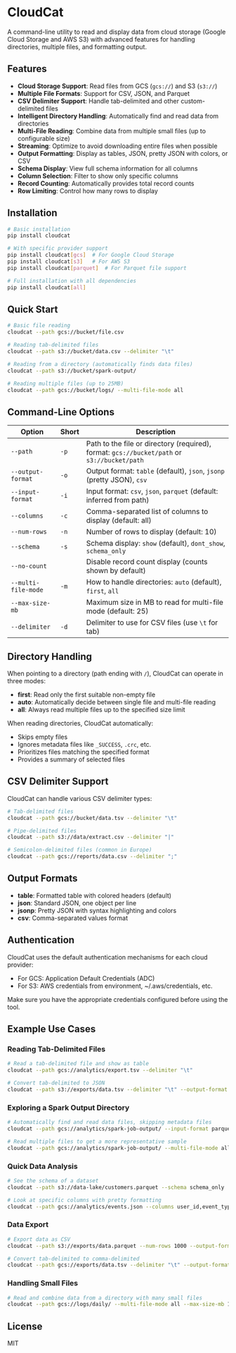 # CloudCat

A command-line utility to read and display data from cloud storage (Google Cloud Storage and AWS S3) with advanced features for handling directories, multiple files, and formatting output.

## Features

- **Cloud Storage Support**: Read files from GCS (`gcs://`) and S3 (`s3://`)
- **Multiple File Formats**: Support for CSV, JSON, and Parquet
- **CSV Delimiter Support**: Handle tab-delimited and other custom-delimited files
- **Intelligent Directory Handling**: Automatically find and read data from directories
- **Multi-File Reading**: Combine data from multiple small files (up to configurable size)
- **Streaming**: Optimize to avoid downloading entire files when possible
- **Output Formatting**: Display as tables, JSON, pretty JSON with colors, or CSV
- **Schema Display**: View full schema information for all columns
- **Column Selection**: Filter to show only specific columns
- **Record Counting**: Automatically provides total record counts
- **Row Limiting**: Control how many rows to display

## Installation

```bash
# Basic installation
pip install cloudcat

# With specific provider support
pip install cloudcat[gcs]  # For Google Cloud Storage
pip install cloudcat[s3]   # For AWS S3
pip install cloudcat[parquet]  # For Parquet file support

# Full installation with all dependencies
pip install cloudcat[all]
```

## Quick Start

```bash
# Basic file reading
cloudcat --path gcs://bucket/file.csv

# Reading tab-delimited files
cloudcat --path s3://bucket/data.csv --delimiter "\t"

# Reading from a directory (automatically finds data files)
cloudcat --path s3://bucket/spark-output/

# Reading multiple files (up to 25MB)
cloudcat --path gcs://bucket/logs/ --multi-file-mode all
```

## Command-Line Options

| Option | Short | Description |
|--------|-------|-------------|
| `--path` | `-p` | Path to the file or directory (required), format: `gcs://bucket/path` or `s3://bucket/path` |
| `--output-format` | `-o` | Output format: `table` (default), `json`, `jsonp` (pretty JSON), `csv` |
| `--input-format` | `-i` | Input format: `csv`, `json`, `parquet` (default: inferred from path) |
| `--columns` | `-c` | Comma-separated list of columns to display (default: all) |
| `--num-rows` | `-n` | Number of rows to display (default: 10) |
| `--schema` | `-s` | Schema display: `show` (default), `dont_show`, `schema_only` |
| `--no-count` | | Disable record count display (counts shown by default) |
| `--multi-file-mode` | `-m` | How to handle directories: `auto` (default), `first`, `all` |
| `--max-size-mb` | | Maximum size in MB to read for multi-file mode (default: 25) |
| `--delimiter` | `-d` | Delimiter to use for CSV files (use `\t` for tab) |

## Directory Handling

When pointing to a directory (path ending with `/`), CloudCat can operate in three modes:

- **first**: Read only the first suitable non-empty file
- **auto**: Automatically decide between single file and multi-file reading
- **all**: Always read multiple files up to the specified size limit

When reading directories, CloudCat automatically:
- Skips empty files
- Ignores metadata files like `_SUCCESS`, `.crc`, etc.
- Prioritizes files matching the specified format
- Provides a summary of selected files

## CSV Delimiter Support

CloudCat can handle various CSV delimiter types:

```bash
# Tab-delimited files
cloudcat --path gcs://bucket/data.tsv --delimiter "\t"

# Pipe-delimited files
cloudcat --path s3://data/extract.csv --delimiter "|"

# Semicolon-delimited files (common in Europe)
cloudcat --path gcs://reports/data.csv --delimiter ";"
```

## Output Formats

- **table**: Formatted table with colored headers (default)
- **json**: Standard JSON, one object per line
- **jsonp**: Pretty JSON with syntax highlighting and colors
- **csv**: Comma-separated values format

## Authentication

CloudCat uses the default authentication mechanisms for each cloud provider:

- For GCS: Application Default Credentials (ADC)
- For S3: AWS credentials from environment, ~/.aws/credentials, etc.

Make sure you have the appropriate credentials configured before using the tool.

## Example Use Cases

### Reading Tab-Delimited Files

```bash
# Read a tab-delimited file and show as table
cloudcat --path gcs://analytics/export.tsv --delimiter "\t"

# Convert tab-delimited to JSON
cloudcat --path s3://exports/data.tsv --delimiter "\t" --output-format jsonp
```

### Exploring a Spark Output Directory

```bash
# Automatically find and read data files, skipping metadata files
cloudcat --path gcs://analytics/spark-job-output/ --input-format parquet

# Read multiple files to get a more representative sample
cloudcat --path gcs://analytics/spark-job-output/ --multi-file-mode all --max-size-mb 50
```

### Quick Data Analysis

```bash
# See the schema of a dataset
cloudcat --path s3://data-lake/customers.parquet --schema schema_only

# Look at specific columns with pretty formatting
cloudcat --path gcs://analytics/events.json --columns user_id,event_type,timestamp --output-format jsonp
```

### Data Export

```bash
# Export data as CSV
cloudcat --path s3://exports/data.parquet --num-rows 1000 --output-format csv > exported_data.csv

# Convert tab-delimited to comma-delimited
cloudcat --path gcs://exports/data.tsv --delimiter "\t" --output-format csv > converted.csv
```

### Handling Small Files

```bash
# Read and combine data from a directory with many small files
cloudcat --path gcs://logs/daily/ --multi-file-mode all --max-size-mb 100
```

## License

MIT